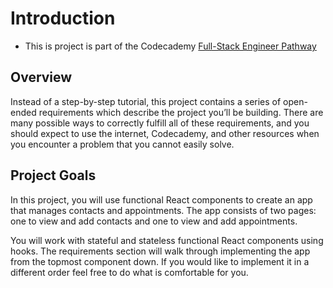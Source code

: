 # Introduction

- This is project is part of the Codecademy [Full-Stack Engineer Pathway](https://www.codecademy.com/learn/paths/full-stack-engineering-cfb)

## Overview

Instead of a step-by-step tutorial, this project contains a series of open-ended requirements which describe the project you’ll be building. There are many possible ways to correctly fulfill all of these requirements, and you should expect to use the internet, Codecademy, and other resources when you encounter a problem that you cannot easily solve.

## Project Goals

In this project, you will use functional React components to create an app that manages contacts and appointments. The app consists of two pages: one to view and add contacts and one to view and add appointments.



You will work with stateful and stateless functional React components using hooks. The requirements section will walk through implementing the app from the topmost component down. If you would like to implement it in a different order feel free to do what is comfortable for you.